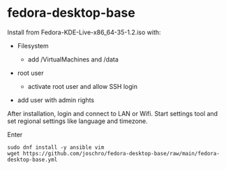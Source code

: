 # fedora-desktop-base

Install from Fedora-KDE-Live-x86_64-35-1.2.iso with:

* Filesystem
  * add /VirtualMachines and /data

* root user
  * activate root user and allow SSH login

* add user with admin rights

After installation, login and connect to LAN or Wifi.
Start settings tool and set regional settings like language and timezone.

Enter
```
sudo dnf install -y ansible vim
wget https://github.com/joschro/fedora-desktop-base/raw/main/fedora-desktop-base.yml
```

